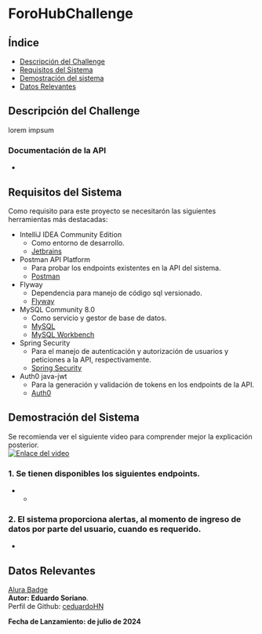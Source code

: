 # ForoHubChallenge

## Índice

- [Descripción del Challenge](#descripción-del-challenge)
- [Requisitos del Sistema](#requisitos-del-sistema)
- [Demostración del sistema](#demostración-del-sistema)
- [Datos Relevantes](#datos-relevantes)

## Descripción del Challenge
lorem impsum

### Documentación de la API<br> 
- 



## Requisitos del Sistema
Como requisito para este proyecto se necesitarón las siguientes herramientas más destacadas:
- IntelliJ IDEA Community Edition
    - Como entorno de desarrollo.
    - [Jetbrains](https://www.jetbrains.com/idea/)
- Postman API Platform
    - Para probar los endpoints existentes en la API del sistema.
    - [Postman](https://www.postman.com/)
- Flyway
    - Dependencia para manejo de código sql versionado.
    - [Flyway](https://www.baeldung.com/database-migrations-with-flyway)
- MySQL Community 8.0
    - Como servicio y gestor de base de datos.
    - [MySQL](https://www.mysql.com/)
    - [MySQL Workbench](https://www.mysql.com/products/workbench/)
- Spring Security
    - Para el manejo de autenticación y autorización de usuarios y peticiones a la API, respectivamente.
    - [Spring Security](https://spring.io/projects/spring-security)
- Auth0 java-jwt
    - Para la generación y validación de tokens en los endpoints de la API.
    - [Auth0](https://github.com/auth0/java-jwt)

## Demostración del Sistema
Se recomienda ver el siguiente video para comprender mejor la explicación posterior.<br>
[![Enlace del video]()]()

### 1. Se tienen disponibles los siguientes endpoints. 
   - 
     - 
### 2. El sistema proporciona alertas, al momento de ingreso de datos por parte del usuario, cuando es requerido. <br> 
- 

## Datos Relevantes
[Alura Badge]()
<br>
<b>Autor: Eduardo Soriano</b>. <br>
Perfil de Github: [ceduardoHN](https://github.com/ceduardoHN/) <br>

<b>Fecha de Lanzamiento:  de julio de 2024</b>
